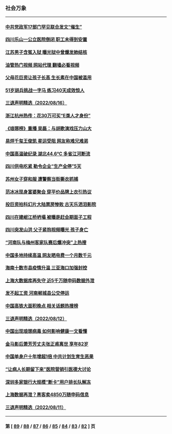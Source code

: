 ### 社会万象
---
#### [中共党政军17部门罕见联合发文“催生”](../../pages/ncid282/n13804238.md?08180445) 
#### [四川乐山一公立医院倒闭 职工未得到安置](../../pages/ncid282/n13804234.md?08180445) 
#### [江苏男子含冤入狱 曝光狱中曾爆发肺结核](../../pages/ncid282/n13803686.md?08180445) 
#### [油管热门视频 网站代理 翻墙必看视频](http://209.222.30.114:81/youtube.html?08180445)
#### [父母花巨资让孩子长高 生长素在中国被滥用](../../pages/ncid282/n13804209.md?08180445) 
#### [51岁胡兵挑战一字马 练习40天成效惊人](../../pages/ncid282/n13803996.md?08180445) 
#### [三退声明精选（2022/08/16）](../../pages/ncid282/n13804028.md?08180445) 
#### [浙江杭州热传：花30万可买“E类人才身份”](../../pages/ncid282/n13803543.md?08180445) 
#### [《琅琊榜》重播 吴磊：与胡歌演戏压力山大](../../pages/ncid282/n13803222.md?08180445) 
#### [易烊千玺王俊凯 星运受阻 网友称难兄难弟](../../pages/ncid282/n13803186.md?08180445) 
#### [中国高温破纪录 湖北44.6℃ 多省江河断流](../../pages/ncid282/n13803212.md?08180445) 
#### [四川供电吃紧 勒令企业“生产全停”5天](../../pages/ncid282/n13802839.md?08180445) 
#### [苏州女子穿和服 遭警察当街撕衣抓捕](../../pages/ncid282/n13802941.md?08180445) 
#### [范冰冰现身富婆聚会 穿平价品牌上衣引热议](../../pages/ncid282/n13802602.md?08180445) 
#### [投巨资拍科幻片大陆票房惨败 古天乐洒泪影院](../../pages/ncid282/n13802584.md?08180445) 
#### [四川在建岷江桥坍塌 被曝是赶会期面子工程](../../pages/ncid282/n13802501.md?08180445) 
#### [四川突发山洪 父子紧抱视频曝光 孩子身亡](../../pages/ncid282/n13802145.md?08180445) 
#### [“河南队与梅州客家队赛后爆冲突”上热搜](../../pages/ncid282/n13802161.md?08180445) 
#### [中国多地持续高温 网友晒电费一个月数千元](../../pages/ncid282/n13801760.md?08180445) 
#### [海南十数市县疫情升温 三亚海口加强封控](../../pages/ncid282/n13801700.md?08180445) 
#### [上海大数据库再失守 近5千万随申码数据外泄](../../pages/ncid282/n13801692.md?08180445) 
#### [发不起工资 河南郸城县公交停运](../../pages/ncid282/n13801528.md?08180445) 
#### [中国高铁大面积晚点 相关话题热搜榜](../../pages/ncid282/n13801439.md?08180445) 
#### [三退声明精选（2022/08/12）](../../pages/ncid282/n13801498.md?08180445) 
#### [中国出现琅琊病毒 如何影响健康一文看懂](../../pages/ncid282/n13801414.md?08180445) 
#### [金马影后萧芳芳丈夫张正甫离世 享年82岁](../../pages/ncid282/n13801404.md?08180445) 
#### [中国单身户十年增超1倍 中共计划生育生恶果](../../pages/ncid282/n13801359.md?08180445) 
#### [“让病人长期留下来”医院营销引医德大讨论](../../pages/ncid282/n13801100.md?08180445) 
#### [深圳多家银行大规模“断卡”用户排长队解冻](../../pages/ncid282/n13801109.md?08180445) 
#### [上海数据再泄？黑客卖4850万随申码信息](../../pages/ncid282/n13800999.md?08180445) 
#### [三退声明精选（2022/08/11）](../../pages/ncid282/n13800803.md?08180445) 

---
#### 第 [ [89](./89.md?08180445) / [88](./88.md?08180445) / [87](./87.md?08180445) / [86](./86.md?08180445) / [85](./85.md?08180445) / [84](./84.md?08180445) / [83](./83.md?08180445) / [82](./82.md?08180445) ] 页

